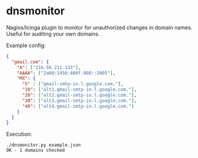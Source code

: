 # dnsmonitor
Nagios/Icinga plugin to monitor for unauthorized changes in domain names. Useful for auditing your own domains.

Example config:
```json
{
  "gmail.com": {
    "A": ["216.58.211.133"],
    "AAAA": ["2a00:1450:400f:808::2005"],
    "MX": {
      "5" : ["gmail-smtp-in.l.google.com."],
      "10": ["alt1.gmail-smtp-in.l.google.com."],
      "20": ["alt2.gmail-smtp-in.l.google.com."],
      "30": ["alt3.gmail-smtp-in.l.google.com."],
      "40": ["alt4.gmail-smtp-in.l.google.com."]
    }
  }
}
```
Execution:
```
./dnsmonitor.py example.json
OK - 1 domains checked
```
